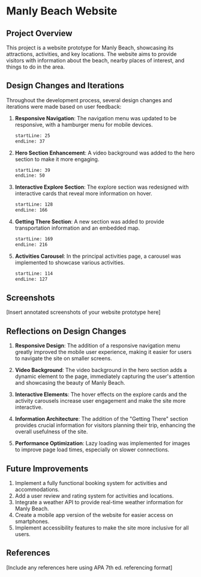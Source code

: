 # Manly Beach Website

## Project Overview

This project is a website prototype for Manly Beach, showcasing its attractions, activities, and key locations. The website aims to provide visitors with information about the beach, nearby places of interest, and things to do in the area.

## Design Changes and Iterations

Throughout the development process, several design changes and iterations were made based on user feedback:

1. **Responsive Navigation**:
   The navigation menu was updated to be responsive, with a hamburger menu for mobile devices.

   ```html:index.html
   startLine: 25
   endLine: 37
   ```

2. **Hero Section Enhancement**:
   A video background was added to the hero section to make it more engaging.

   ```html:index.html
   startLine: 39
   endLine: 50
   ```

3. **Interactive Explore Section**:
   The explore section was redesigned with interactive cards that reveal more information on hover.

   ```html:index.html
   startLine: 128
   endLine: 166
   ```

4. **Getting There Section**:
   A new section was added to provide transportation information and an embedded map.

   ```html:index.html
   startLine: 169
   endLine: 216
   ```

5. **Activities Carousel**:
   In the principal activities page, a carousel was implemented to showcase various activities.

   ```html:principal-activities.html
   startLine: 114
   endLine: 127
   ```


## Screenshots

[Insert annotated screenshots of your website prototype here]

## Reflections on Design Changes

1. **Responsive Design**: The addition of a responsive navigation menu greatly improved the mobile user experience, making it easier for users to navigate the site on smaller screens.

2. **Video Background**: The video background in the hero section adds a dynamic element to the page, immediately capturing the user's attention and showcasing the beauty of Manly Beach.

3. **Interactive Elements**: The hover effects on the explore cards and the activity carousels increase user engagement and make the site more interactive.

4. **Information Architecture**: The addition of the "Getting There" section provides crucial information for visitors planning their trip, enhancing the overall usefulness of the site.

5. **Performance Optimization**: Lazy loading was implemented for images to improve page load times, especially on slower connections.

## Future Improvements

1. Implement a fully functional booking system for activities and accommodations.
2. Add a user review and rating system for activities and locations.
3. Integrate a weather API to provide real-time weather information for Manly Beach.
4. Create a mobile app version of the website for easier access on smartphones.
5. Implement accessibility features to make the site more inclusive for all users.

## References

[Include any references here using APA 7th ed. referencing format]